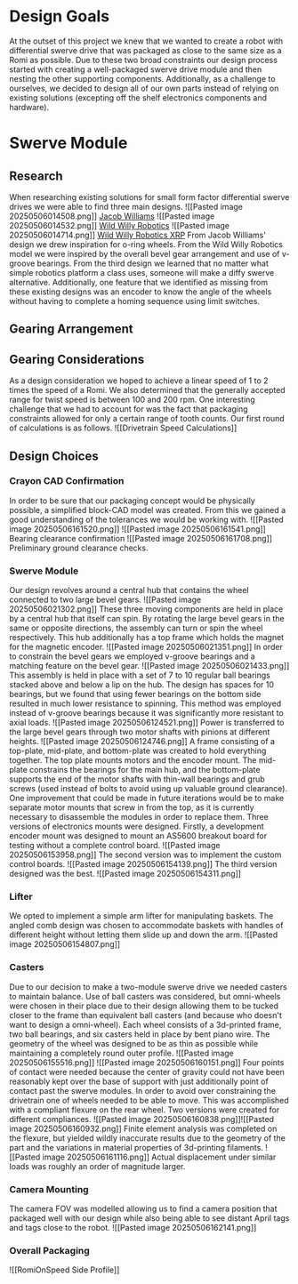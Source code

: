 # Design Goals
At the outset of this project we knew that we wanted to create a robot with differential swerve drive that was packaged as close to the same size as a Romi as possible. Due to these two broad constraints our design process started with creating a well-packaged swerve drive module and then nesting the other supporting components. Additionally, as a challenge to ourselves, we decided to design all of our own parts instead of relying on existing solutions (excepting off the shelf electronics components and hardware).
# Swerve Module
## Research 
When researching existing solutions for small form factor differential swerve drives we were able to find three main designs.
![[Pasted image 20250506014508.png]]
[Jacob Williams](https://www.printables.com/model/950641-xrp-differential-swerve-drive-robot)
![[Pasted image 20250506014532.png]]
[Wild Willy Robotics](https://www.thingiverse.com/thing:5579384)
![[Pasted image 20250506014714.png]]
[Wild Willy Robotics XRP](https://www.printables.com/model/951372-omnidirectional-xrp-robot)
From Jacob Williams' design we drew inspiration for o-ring wheels. From the Wild Willy Robotics model we were inspired by the overall bevel gear arrangement and use of v-groove bearings. From the third design we learned that no matter what simple robotics platform a class uses, someone will make a diffy swerve alternative.
Additionally, one feature that we identified as missing from these existing designs was an encoder to know the angle of the wheels without having to complete a homing sequence using limit switches.
## Gearing Arrangement

## Gearing Considerations
As a design consideration we hoped to achieve a linear speed of 1 to 2 times the speed of a Romi. We also determined that the generally accepted range for twist speed is between 100 and 200 rpm.
One interesting challenge that we had to account for was the fact that packaging constraints allowed for only a certain range of tooth counts. Our first round of calculations is as follows.
![[Drivetrain Speed Calculations]]
## Design Choices
### Crayon CAD Confirmation
In order to be sure that our packaging concept would be physically possible, a simplified block-CAD model was created. From this we gained a good understanding of the tolerances we would be working with. 
![[Pasted image 20250506161520.png]]
![[Pasted image 20250506161541.png]]
Bearing clearance confirmation
![[Pasted image 20250506161708.png]]
Preliminary ground clearance checks.
### Swerve Module
Our design revolves around a central hub that contains the wheel connected to two large bevel gears. 
![[Pasted image 20250506021302.png]]
These three moving components are held in place by a central hub that itself can spin. By rotating the large bevel gears in the same or opposite directions, the assembly can turn or spin the wheel respectively. This hub additionally has a top frame which holds the magnet for the magnetic encoder. 
![[Pasted image 20250506021351.png]]
In order to constrain the bevel gears we employed v-groove bearings and a matching feature on the bevel gear.
![[Pasted image 20250506021433.png]]
This assembly is held in place with a set of 7 to 10 regular ball bearings stacked above and below a lip on the hub. The design has spaces for 10 bearings, but we found that using fewer bearings on the bottom side resulted in much lower resistance to spinning. This method was employed instead of v-groove bearings because it was significantly more resistant to axial loads. 
![[Pasted image 20250506124521.png]]
Power is transferred to the large bevel gears through two motor shafts with pinions at different heights.
![[Pasted image 20250506124746.png]]
A frame consisting of a top-plate, mid-plate, and bottom-plate was created to hold everything together. The top plate mounts motors and the encoder mount. The mid-plate constrains the bearings for the main hub, and the bottom-plate supports the end of the motor shafts with thin-wall bearings and grub screws (used instead of bolts to avoid using up valuable ground clearance). One improvement that could be made in future iterations would be to make separate motor mounts that screw in from the top, as it is currently necessary to disassemble the modules in order to replace them.
Three versions of electronics mounts were designed. Firstly, a development encoder mount was designed to mount an AS5600 breakout board for testing without a complete control board.
![[Pasted image 20250506153958.png]]
The second version was to implement the custom control boards. 
![[Pasted image 20250506154139.png]]
The third version designed was the best.
![[Pasted image 20250506154311.png]]
### Lifter
We opted to implement a simple arm lifter for manipulating baskets. The angled comb design was chosen to accommodate baskets with handles of different height without letting them slide up and down the arm.
![[Pasted image 20250506154807.png]]
### Casters
Due to our decision to make a two-module swerve drive we needed casters to maintain balance. Use of ball casters was considered, but omni-wheels were chosen in their place due to their design allowing them to be tucked closer to the frame than equivalent ball casters (and because who doesn't want to design a omni-wheel). Each wheel consists of a 3d-printed frame, two ball bearings, and six casters held in place by bent piano wire. 
The geometry of the wheel was designed to be as thin as possible while maintaining a completely round outer profile.
![[Pasted image 20250506155516.png]]
![[Pasted image 20250506160151.png]]
Four points of contact were needed because the center of gravity could not have been reasonably kept over the base of support with just additionally point of contact past the swerve modules. In order to avoid over constraining the drivetrain one of wheels needed to be able to move. This was accomplished with a compliant flexure on the rear wheel. Two versions were created for different compliances.
![[Pasted image 20250506160838.png]]![[Pasted image 20250506160932.png]]
Finite element analysis was completed on the flexure, but yielded wildly inaccurate results due to the geometry of the part and the variations in material properties of 3d-printing filaments. 
![[Pasted image 20250506161116.png]]
Actual displacement under similar loads was roughly an order of magnitude larger.
### Camera Mounting
The camera FOV was modelled allowing us to find a camera position that packaged well with our design while also being able to see distant April tags and tags close to the robot. 
![[Pasted image 20250506162141.png]]
### Overall Packaging
![[RomiOnSpeed Side Profile]]
